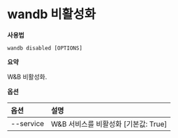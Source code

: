 # wandb 비활성화

**사용법**

`wandb disabled [OPTIONS]`

**요약**

W&B 비활성화.

**옵션**

| **옵션** | **설명** |
| :--- | :--- |
| --service | W&B 서비스를 비활성화  [기본값: True] |